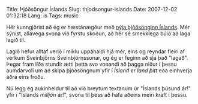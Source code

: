 Title: Þjóðsöngur Íslands
Slug: thjodsongur-islands
Date: 2007-12-02 01:32:18
Lang: is
Tags: music

Hér kunngjörist að ég er hæstánægður með [nýja þjóðsönginn Íslands][1]. Mér sýnist, allavega svona við fyrstu skoðun, að hér sé smekklega búið að laga lagið til.

Lagið hefur alltaf verið í miklu uppáhaldi hjá mér, eins og reyndar fleiri af verkum Sveinbjörns Sveinbjörnssonar, og ég er feginn að sjá það "lagað". Þegar fram líða stundir ætti þetta svo vonandi að þagga niður í þessu aumdarvoli um að skipa þjóðsöngnum yfir í *Ísland er land þitt* eða einhverja aðra eins froðu.

Nú legg ég aukinheldur til að við breytum textanum úr "Íslands þúsund ár!" yfir í "Íslands *milljón* ár!", svona til þess að hafa aðeins meiri kraft í þessu.

[1]: http://www.forsaetisraduneyti.is/frettir/nr/2794